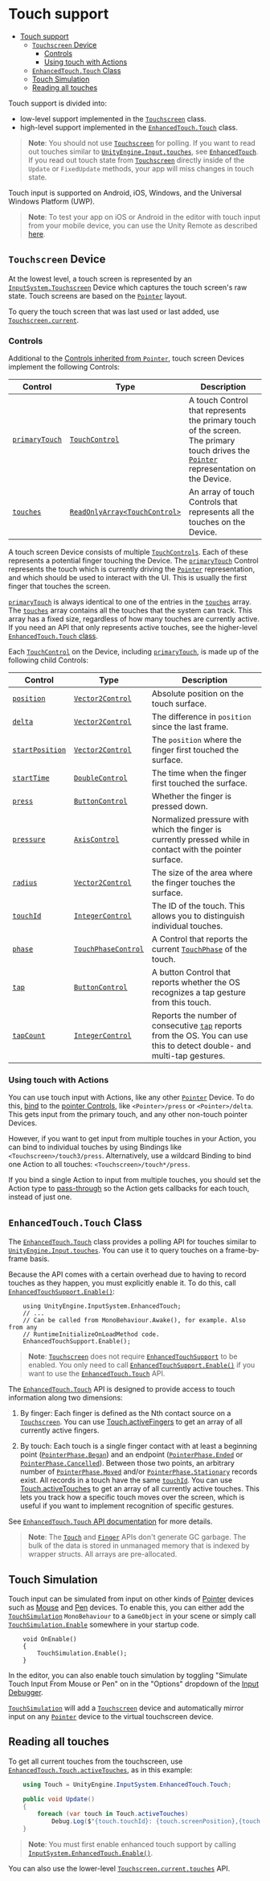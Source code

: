 # Touch support

- [Touch support](#touch-support)
  - [`Touchscreen` Device](#touchscreen-device)
    - [Controls](#controls)
    - [Using touch with Actions](#using-touch-with-actions)
  - [`EnhancedTouch.Touch` Class](#enhancedtouchtouch-class)
  - [Touch Simulation](#touch-simulation)
  - [Reading all touches](#reading-all-touches)

Touch support is divided into:
* low-level support implemented in the [`Touchscreen`](#touchscreen-device) class.
* high-level support implemented in the [`EnhancedTouch.Touch`](#enhancedtouchtouch-class) class.

>__Note__: You should not use [`Touchscreen`](#touchscreen-device) for polling. If you want to read out touches similar to [`UnityEngine.Input.touches`](https://docs.unity3d.com/ScriptReference/Input-touches.html), see [`EnhancedTouch`](#enhancedtouchtouch-class). If you read out touch state from [`Touchscreen`](#touchscreen-device) directly inside of the `Update` or `FixedUpdate` methods, your app will miss changes in touch state.

Touch input is supported on Android, iOS, Windows, and the Universal Windows Platform (UWP).

>__Note__: To test your app on iOS or Android in the editor with touch input from your mobile device, you can use the Unity Remote as described [here](Debugging.md#unity-remote).

## `Touchscreen` Device

At the lowest level, a touch screen is represented by an [`InputSystem.Touchscreen`](../api/UnityEngine.InputSystem.Touchscreen.html) Device which captures the touch screen's raw state. Touch screens are based on the [`Pointer`](Pointers.md) layout.

To query the touch screen that was last used or last added, use [`Touchscreen.current`](../api/UnityEngine.InputSystem.Touchscreen.html#UnityEngine_InputSystem_Touchscreen_current).

### Controls

Additional to the [Controls inherited from `Pointer`](Pointers.md#controls), touch screen Devices implement the following Controls:

|Control|Type|Description|
|-------|----|-----------|
|[`primaryTouch`](../api/UnityEngine.InputSystem.Touchscreen.html#UnityEngine_InputSystem_Touchscreen_primaryTouch)|[`TouchControl`](../api/UnityEngine.InputSystem.Controls.TouchControl.html)|A touch Control that represents the primary touch of the screen. The primary touch drives the [`Pointer`](Pointers.md) representation on the Device.|
|[`touches`](../api/UnityEngine.InputSystem.Touchscreen.html#UnityEngine_InputSystem_Touchscreen_touches)|[`ReadOnlyArray<TouchControl>`](../api/UnityEngine.InputSystem.Controls.TouchControl.html)|An array of touch Controls that represents all the touches on the Device.|

A touch screen Device consists of multiple [`TouchControls`](../api/UnityEngine.InputSystem.Controls.TouchControl.html). Each of these represents a potential finger touching the Device. The [`primaryTouch`](../api/UnityEngine.InputSystem.Touchscreen.html#UnityEngine_InputSystem_Touchscreen_primaryTouch) Control represents the touch which is currently driving the [`Pointer`](Pointers.md) representation, and which should be used to interact with the UI. This is usually the first finger that touches the screen.

 [`primaryTouch`](../api/UnityEngine.InputSystem.Touchscreen.html#UnityEngine_InputSystem_Touchscreen_primaryTouch) is always identical to one of the entries in the [`touches`](../api/UnityEngine.InputSystem.Touchscreen.html#UnityEngine_InputSystem_Touchscreen_touches) array. The [`touches`](../api/UnityEngine.InputSystem.Touchscreen.html#UnityEngine_InputSystem_Touchscreen_touches) array contains all the touches that the system can track. This array has a fixed size, regardless of how many touches are currently active. If you need an API that only represents active touches, see the higher-level [`EnhancedTouch.Touch` class](#enhancedtouchtouch-class).

Each [`TouchControl`](../api/UnityEngine.InputSystem.Controls.TouchControl.html) on the Device, including [`primaryTouch`](../api/UnityEngine.InputSystem.Touchscreen.html#UnityEngine_InputSystem_Touchscreen_primaryTouch), is made up of the following child Controls:

|Control|Type|Description|
|-------|----|-----------|
|[`position`](../api/UnityEngine.InputSystem.Controls.TouchControl.html#UnityEngine_InputSystem_Controls_TouchControl_position)|[`Vector2Control`](../api/UnityEngine.InputSystem.Controls.Vector2Control.html)|Absolute position on the touch surface.|
|[`delta`](../api/UnityEngine.InputSystem.Controls.TouchControl.html#UnityEngine_InputSystem_Controls_TouchControl_delta)|[`Vector2Control`](../api/UnityEngine.InputSystem.Controls.Vector2Control.html)|The difference in `position` since the last frame.|
|[`startPosition`](../api/UnityEngine.InputSystem.Controls.TouchControl.html#UnityEngine_InputSystem_Controls_TouchControl_startPosition)|[`Vector2Control`](../api/UnityEngine.InputSystem.Controls.Vector2Control.html)|The `position` where the finger first touched the surface.|
|[`startTime`](../api/UnityEngine.InputSystem.Controls.TouchControl.html#UnityEngine_InputSystem_Controls_TouchControl_startTime)|[`DoubleControl`](../api/UnityEngine.InputSystem.Controls.IntegerControl.html)|The time when the finger first touched the surface.|
|[`press`](../api/UnityEngine.InputSystem.Controls.TouchControl.html#UnityEngine_InputSystem_Controls_TouchControl_press)|[`ButtonControl`](../api/UnityEngine.InputSystem.Controls.ButtonControl.html)|Whether the finger is pressed down.|
|[`pressure`](../api/UnityEngine.InputSystem.Controls.TouchControl.html#UnityEngine_InputSystem_Controls_TouchControl_pressure)|[`AxisControl`](../api/UnityEngine.InputSystem.Controls.AxisControl.html)|Normalized pressure with which the finger is currently pressed while in contact with the pointer surface.|
|[`radius`](../api/UnityEngine.InputSystem.Controls.TouchControl.html#UnityEngine_InputSystem_Controls_TouchControl_radius)|[`Vector2Control`](../api/UnityEngine.InputSystem.Controls.Vector2Control.html)|The size of the area where the finger touches the surface.|
|[`touchId`](../api/UnityEngine.InputSystem.Controls.TouchControl.html#UnityEngine_InputSystem_Controls_TouchControl_touchId)|[`IntegerControl`](../api/UnityEngine.InputSystem.Controls.IntegerControl.html)|The ID of the touch. This allows you to distinguish individual touches.|
|[`phase`](../api/UnityEngine.InputSystem.Controls.TouchControl.html#UnityEngine_InputSystem_Controls_TouchControl_phase)|[`TouchPhaseControl`](../api/UnityEngine.InputSystem.Controls.TouchPhaseControl.html)|A Control that reports the current  [`TouchPhase`](../api/UnityEngine.InputSystem.TouchPhase.html) of the touch.|
|[`tap`](../api/UnityEngine.InputSystem.Controls.TouchControl.html#UnityEngine_InputSystem_Controls_TouchControl_tap)|[`ButtonControl`](../api/UnityEngine.InputSystem.Controls.ButtonControl.html)|A button Control that reports whether the OS recognizes a tap gesture from this touch.|
|[`tapCount`](../api/UnityEngine.InputSystem.Controls.TouchControl.html#UnityEngine_InputSystem_Controls_TouchControl_tapCount)|[`IntegerControl`](../api/UnityEngine.InputSystem.Controls.ButtonControl.html)|Reports the number of consecutive [`tap`](../api/UnityEngine.InputSystem.Controls.TouchControl.html#UnityEngine_InputSystem_Controls_TouchControl_tap) reports from the OS. You can use this to detect double- and multi-tap gestures.|

### Using touch with Actions

You can use touch input with Actions, like any other [`Pointer`](Pointers.md) Device. To do this, [bind](ActionBindings.md) to the [pointer Controls](Pointers.md#controls), like `<Pointer>/press` or `<Pointer>/delta`. This gets input from the primary touch, and any other non-touch pointer Devices.

However, if you want to get input from multiple touches in your Action, you can bind to individual touches by using Bindings like `<Touchscreen>/touch3/press`. Alternatively, use a wildcard Binding to bind one Action to all touches: `<Touchscreen>/touch*/press`.

If you bind a single Action to input from multiple touches, you should set the Action type to [pass-through](Actions.md#pass-through) so the Action gets callbacks for each touch, instead of just one.

## `EnhancedTouch.Touch` Class

The [`EnhancedTouch.Touch`](../api/UnityEngine.InputSystem.EnhancedTouch.Touch.html) class provides a polling API for touches similar to [`UnityEngine.Input.touches`](https://docs.unity3d.com/ScriptReference/Input-touches.html). You can use it to query touches on a frame-by-frame basis.

Because the API comes with a certain overhead due to having to record touches as they happen, you must explicitly enable it. To do this, call [`EnhancedTouchSupport.Enable()`](../api/UnityEngine.InputSystem.EnhancedTouch.EnhancedTouchSupport.html#UnityEngine_InputSystem_EnhancedTouch_EnhancedTouchSupport_Enable):

```
    using UnityEngine.InputSystem.EnhancedTouch;
    // ...
    // Can be called from MonoBehaviour.Awake(), for example. Also from any
    // RuntimeInitializeOnLoadMethod code.
    EnhancedTouchSupport.Enable();
```

>__Note__: [`Touchscreen`](../api/UnityEngine.InputSystem.Touchscreen.html) does not require [`EnhancedTouchSupport`](../api/UnityEngine.InputSystem.EnhancedTouch.EnhancedTouchSupport.html) to be enabled. You only need to call [`EnhancedTouchSupport.Enable()`](../api/UnityEngine.InputSystem.EnhancedTouch.EnhancedTouchSupport.html#UnityEngine_InputSystem_EnhancedTouch_EnhancedTouchSupport_Enable) if you want to use the [`EnhancedTouch.Touch`](../api/UnityEngine.InputSystem.EnhancedTouch.Touch.html) API.

The [`EnhancedTouch.Touch`](../api/UnityEngine.InputSystem.EnhancedTouch.Touch.html) API is designed to provide access to touch information along two dimensions:

1. By finger: Each finger is defined as the Nth contact source on a [`Touchscreen`](../api/UnityEngine.InputSystem.Touchscreen.html). You can use  [Touch.activeFingers](../api/UnityEngine.InputSystem.EnhancedTouch.Touch.html#UnityEngine_InputSystem_EnhancedTouch_Touch_activeFingers) to get an array of all currently active fingers.

2. By touch: Each touch is a single finger contact with at least a beginning point ([`PointerPhase.Began`](../api/UnityEngine.InputSystem.TouchPhase.html)) and an endpoint ([`PointerPhase.Ended`](../api/UnityEngine.InputSystem.TouchPhase.html) or [`PointerPhase.Cancelled`](../api/UnityEngine.InputSystem.TouchPhase.html)). Between those two points, an arbitrary number of [`PointerPhase.Moved`](../api/UnityEngine.InputSystem.TouchPhase.html) and/or [`PointerPhase.Stationary`](../api/UnityEngine.InputSystem.TouchPhase.html) records exist. All records in a touch have the same [`touchId`](../api/UnityEngine.InputSystem.Controls.TouchControl.html#UnityEngine_InputSystem_Controls_TouchControl_touchId). You can use  [Touch.activeTouches](../api/UnityEngine.InputSystem.EnhancedTouch.Touch.html#UnityEngine_InputSystem_EnhancedTouch_Touch_activeTouches) to get an array of all currently active touches. This lets you track how a specific touch moves over the screen, which is useful if you want to implement recognition of specific gestures.

See [`EnhancedTouch.Touch` API documentation](../api/UnityEngine.InputSystem.EnhancedTouch.Touch.html) for more details.

>__Note__: The [`Touch`](../api/UnityEngine.InputSystem.EnhancedTouch.Touch.html) and [`Finger`](../api/UnityEngine.InputSystem.EnhancedTouch.Finger.html) APIs don't generate GC garbage. The bulk of the data is stored in unmanaged memory that is indexed by wrapper structs. All arrays are pre-allocated.

## Touch Simulation

Touch input can be simulated from input on other kinds of [Pointer](./Pointers.md) devices such as [Mouse](./Mouse.md) and [Pen](./Pen.md) devices. To enable this, you can either add the [`TouchSimulation`](../api/UnityEngine.InputSystem.EnhancedTouch.TouchSimulation.html) `MonoBehaviour` to a `GameObject` in your scene or simply call [`TouchSimulation.Enable`](../api/UnityEngine.InputSystem.EnhancedTouch.TouchSimulation.html#UnityEngine_InputSystem_EnhancedTouch_TouchSimulation_Enable) somewhere in your startup code.

```CSharp
    void OnEnable()
    {
        TouchSimulation.Enable();
    }
```

In the editor, you can also enable touch simulation by toggling "Simulate Touch Input From Mouse or Pen" on in the "Options" dropdown of the [Input Debugger](./Debugging.md).

[`TouchSimulation`](../api/UnityEngine.InputSystem.EnhancedTouch.TouchSimulation.html) will add a [`Touchscreen`](../api/UnityEngine.InputSystem.Touchscreen.html) device and automatically mirror input on any [`Pointer`](../api/UnityEngine.InputSystem.Pointer.html) device to the virtual touchscreen device.


## Reading all touches

To get all current touches from the touchscreen, use [`EnhancedTouch.Touch.activeTouches`](../api/UnityEngine.InputSystem.EnhancedTouch.Touch.html#UnityEngine_InputSystem_EnhancedTouch_Touch_activeTouches), as in this example:

```C#
    using Touch = UnityEngine.InputSystem.EnhancedTouch.Touch;

    public void Update()
    {
        foreach (var touch in Touch.activeTouches)
            Debug.Log($"{touch.touchId}: {touch.screenPosition},{touch.phase}");
    }
```

>__Note__: You must first enable enhanced touch support by calling  [`InputSystem.EnhancedTouch.Enable()`](../api/UnityEngine.InputSystem.EnhancedTouch.EnhancedTouchSupport.html#UnityEngine_InputSystem_EnhancedTouch_EnhancedTouchSupport_Enable).

You can also use the lower-level [`Touchscreen.current.touches`](../api/UnityEngine.InputSystem.Touchscreen.html#UnityEngine_InputSystem_Touchscreen_touches) API.
